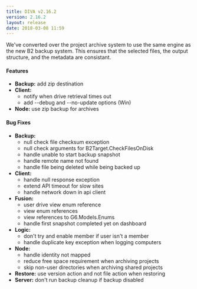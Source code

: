 ```yaml
---
title: DIVA v2.16.2
version: 2.16.2
layout: release
date: 2018-03-08 11:59
---
```


We've converted over the project archive system to use the same engine as the new B2 backup system. This ensures that the selected files, the output structure, and the metadata are consistant.

#### Features

* **Backup:** add zip destination
* **Client:**
  * notify when drive retrieval times out
  * add --debug and --no-update options (Win)
* **Node:** use zip backup for archives

#### Bug Fixes

* **Backup:**
  * null check file checksum exception
  * null check arguments for B2Target.CheckFilesOnDisk
  * handle unable to start backup snapshot
  * handle remote name not found
  * handle file being deleted while being backed up
* **Client:**
  * handle null response exception
  * extend API timeout for slow sites
  * handle network down in api client
* **Fusion:**
  * user drive view enum reference
  * view enum references
  * view references to G6.Models.Enums
  * handle first snapshot completed yet on dashboard
* **Logic:**
  * don't try and enable member if user isn't a member
  * handle duplicate key exception when logging computers
* **Node:**
  * handle identity not mapped
  * reduce free space requirement when archiving projects
  * skip non-user directories when archiving shared projects
* **Restore:** use version action and not file action when restoring
* **Server:** don't run backup cleanup if backup disabled
